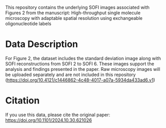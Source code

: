 This repository contains the underlying SOFI images associated with Figures 2 from the manuscript:
High-throughput single molecule microscopy with adaptable spatial resolution using exchangeable oligonucleotide labels
# Data Description
For Figure 2, the dataset includes the standard deviation image along with SOFI reconstructions from SOFI 2 to SOFI 6. These images support the analysis and findings presented in the paper. Raw microscopy images will be uploaded separately and are not included in this repository (https://doi.org/10.4121/c1446862-4c48-4017-a07a-5934da433ad6.v1)

# Citation
If you use this data, please cite the original paper: https://doi.org/10.1101/2024.10.30.621026
